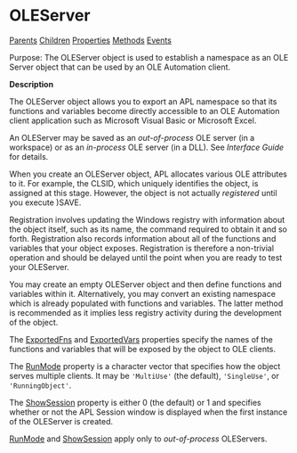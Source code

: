 




<h1 class="heading"><span class="name">OLEServer</span></h1>

[Parents](../ParentLists/OLEServer.htm) [Children](../ChildLists/OLEServer.htm) [Properties](../PropLists/OLEServer.htm) [Methods](../MethodLists/OLEServer.htm) [Events](../EventLists/OLEServer.htm)


Purpose: The OLEServer object is used to establish a namespace as an OLE Server         object that can be used by an OLE Automation client.


**Description**


The OLEServer object allows you to export an APL namespace so that its
functions and variables become directly accessible to an OLE Automation client
application such as Microsoft Visual Basic or Microsoft Excel.



An OLEServer may be saved as an *out-of-process* OLE server (in a
workspace) or as an *in-process* OLE server (in a DLL). See *Interface
Guide* for details.


When you create an OLEServer object, APL allocates various OLE attributes to
it. For example, the CLSID, which uniquely identifies the object, is assigned at
this stage. However, the object is not actually *registered* until you
execute )SAVE.


Registration involves updating the Windows registry with information about
the object itself, such as its name, the command required to obtain it and so
forth. Registration also records information about all of the functions and
variables that your object exposes. Registration is therefore a non-trivial
operation and should be delayed until the point when you are ready to test your
OLEServer.


You may create an empty OLEServer object and then define functions and
variables within it. Alternatively, you may convert an existing namespace which
is already populated with functions and variables. The latter method is
recommended as it implies less registry activity during the development of the
object.


The [ExportedFns](./exportedfns.md) and [ExportedVars](./exportedvars.md) properties specify the names of the functions and variables that will be exposed
by the object to OLE clients.


The [RunMode](./runmode.md) property is a character
vector that specifies how the object serves multiple clients. It may be `'MultiUse'` (the default), `'SingleUse'`, or `'RunningObject'`.


The [ShowSession](./showsession.md) property is either 0
(the default) or 1 and specifies whether or not the APL Session window is
displayed when the first instance of the OLEServer is created.


[RunMode](./runmode.md) and [ShowSession](./showsession.md) apply only to *out-of-process* OLEServers.


